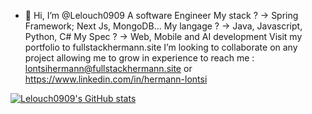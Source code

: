 - 👋 Hi, I’m @Lelouch0909
A software Engineer
My stack ? -> Spring Framework; Next Js, MongoDB...
My langage ? -> Java, Javascript, Python, C#
My Spec ? -> Web, Mobile and AI development 
Visit my portfolio to fullstackhermann.site
I’m looking to collaborate on any project allowing me to grow in experience
to reach me : lontsihermann@fullstackhermann.site  or https://www.linkedin.com/in/hermann-lontsi

[![Lelouch0909's GitHub stats](https://github-readme-stats.vercel.app/api?username=Lelouch0909)](https://github.com/anuraghazra/github-readme-stats)

